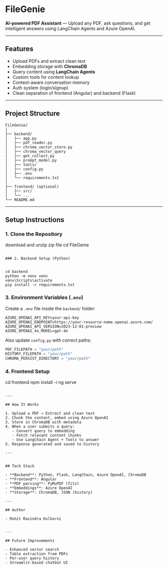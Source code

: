 # FileGenie

**AI-powered PDF Assistant** — Upload any PDF, ask questions, and get intelligent answers using LangChain Agents and Azure OpenAI.

---

## Features

- Upload PDFs and extract clean text
- Embedding storage with **ChromaDB**
- Query content using **LangChain Agents**
- Custom tools for content lookup
- Context-aware conversation memory
- Auth system (login/signup) 
- Clean separation of frontend (Angular) and backend (Flask)

---

## Project Structure

```
FileGenie/
│
├── backend/
│   ├── app.py                    
│   ├── pdf_reader.py             
│   ├── chroma_vector_store.py    
|   ├── chroma_vector_query
|   ├── get_collect.py
│   ├── prompt_model.py           
│   ├── tools/                    
│   ├── config.py                 
│   ├── .env                      
│   └── requirements.txt
│
├── frontend/ (optional)
│   ├── src/
│   └── ...
└── README.md
```

---

## Setup Instructions

### 1. Clone the Repository


download and unzip zip file
cd FileGenie
```

### 2. Backend Setup (Python)


cd backend
python -m venv venv
venv\Scripts\activate
pip install -r requirements.txt
```

### 3. Environment Variables (`.env`)

Create a `.env` file inside the `backend/` folder:

```env
AZURE_OPENAI_API_KEY=your-api-key
AZURE_OPENAI_ENDPOINT=https://your-resource-name.openai.azure.com/
AZURE_OPENAI_API_VERSION=2023-12-01-preview
AZURE_OPENAI_4o_MODEL=gpt-4o
```

Also update `config.py` with correct paths:

```python
PDF_FILEPATH = "your/path"
HISTORY_FILEPATH = "your/path"
CHROMA_PERSIST_DIRECTORY = "your/path"
```

### 4. Frontend Setup

cd frontend
npm install -i
ng serve
```

---

## How It Works

1. Upload a PDF → Extract and clean text
2. Chunk the content, embed using Azure OpenAI
3. Store in ChromaDB with metadata
4. When a user submits a query:
   - Convert query to embedding
   - Fetch relevant content chunks
   - Use LangChain Agent + Tools to answer
5. Response generated and saved to history

---


## Tech Stack

- **Backend**: Python, Flask, LangChain, Azure OpenAI, ChromaDB
- **Frontend**: Angular 
- **PDF parsing**: PyMuPDF (fitz)
- **Embeddings**: Azure OpenAI
- **Storage**: ChromaDB, JSON (history)

---

## Author

- Rohit Ravindra Kulkarni


---

## Future Improvements

- Enhanced vector search
- Table extraction from PDFs
- Per-user query history
- Streamlit-based chatbot UI
